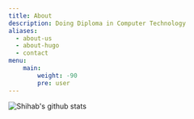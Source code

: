 ```yaml
---
title: About
description: Doing Diploma in Computer Technology
aliases:
  - about-us
  - about-hugo
  - contact
menu:
    main: 
        weight: -90
        pre: user
---
```



![Shihab's github stats](https://github-readme-stats.vercel.app/api?username=shihabmahamud&count_private=true&show_icons=true&theme=cobalt)
